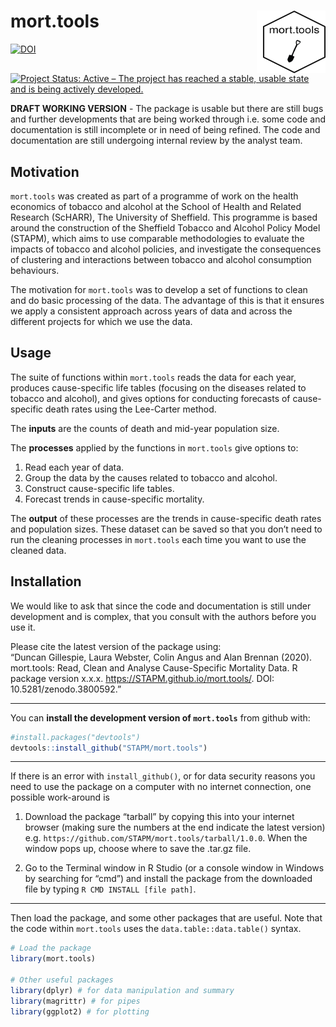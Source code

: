 
<!-- README.md is generated from README.Rmd. Please edit that file -->

# mort.tools <img src="tools/mort.tools_hex.png" align="right" style="padding-left:10px;background-color:white;" width="100" height="100" />

[![DOI](https://zenodo.org/badge/DOI/10.5281/zenodo.3800592.svg)](https://doi.org/10.5281/zenodo.3800592)
[![Project Status: Active – The project has reached a stable, usable
state and is being actively
developed.](https://www.repostatus.org/badges/latest/active.svg)](https://www.repostatus.org/#active)

**DRAFT WORKING VERSION** - The package is usable but there are still
bugs and further developments that are being worked through i.e. some
code and documentation is still incomplete or in need of being refined.
The code and documentation are still undergoing internal review by the
analyst team.

## Motivation

`mort.tools` was created as part of a programme of work on the health
economics of tobacco and alcohol at the School of Health and Related
Research (ScHARR), The University of Sheffield. This programme is based
around the construction of the Sheffield Tobacco and Alcohol Policy
Model (STAPM), which aims to use comparable methodologies to evaluate
the impacts of tobacco and alcohol policies, and investigate the
consequences of clustering and interactions between tobacco and alcohol
consumption behaviours.

The motivation for `mort.tools` was to develop a set of functions to
clean and do basic processing of the data. The advantage of this is that
it ensures we apply a consistent approach across years of data and
across the different projects for which we use the data.

## Usage

The suite of functions within `mort.tools` reads the data for each year,
produces cause-specific life tables (focusing on the diseases related to
tobacco and alcohol), and gives options for conducting forecasts of
cause-specific death rates using the Lee-Carter method.

The **inputs** are the counts of death and mid-year population size.

The **processes** applied by the functions in `mort.tools` give options
to:

1.  Read each year of data.  
2.  Group the data by the causes related to tobacco and alcohol.  
3.  Construct cause-specific life tables.  
4.  Forecast trends in cause-specific mortality.

The **output** of these processes are the trends in cause-specific death
rates and population sizes. These dataset can be saved so that you don’t
need to run the cleaning processes in `mort.tools` each time you want to
use the cleaned data.

## Installation

We would like to ask that since the code and documentation is still
under development and is complex, that you consult with the authors
before you use it.

Please cite the latest version of the package using:  
“Duncan Gillespie, Laura Webster, Colin Angus and Alan Brennan (2020).
mort.tools: Read, Clean and Analyse Cause-Specific Mortality Data. R
package version x.x.x. <https://STAPM.github.io/mort.tools/>. DOI:
10.5281/zenodo.3800592.”

-----

You can **install the development version of `mort.tools`** from github
with:

``` r
#install.packages("devtools")
devtools::install_github("STAPM/mort.tools")
```

-----

If there is an error with `install_github()`, or for data security
reasons you need to use the package on a computer with no internet
connection, one possible work-around is

1.  Download the package “tarball” by copying this into your internet
    browser (making sure the numbers at the end indicate the latest
    version) e.g. `https://github.com/STAPM/mort.tools/tarball/1.0.0`.
    When the window pops up, choose where to save the .tar.gz file.

2.  Go to the Terminal window in R Studio (or a console window in
    Windows by searching for “cmd”) and install the package from the
    downloaded file by typing `R CMD INSTALL [file path]`.

-----

Then load the package, and some other packages that are useful. Note
that the code within `mort.tools` uses the `data.table::data.table()`
syntax.

``` r
# Load the package
library(mort.tools)

# Other useful packages
library(dplyr) # for data manipulation and summary
library(magrittr) # for pipes
library(ggplot2) # for plotting
```
